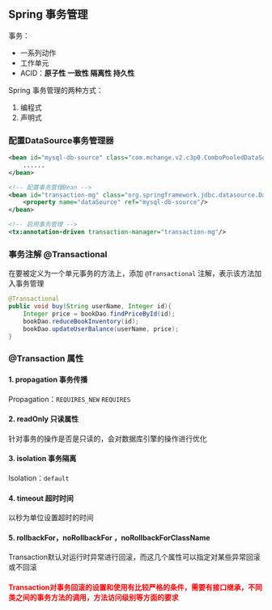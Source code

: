 ## Spring 事务管理

事务：

- 一系列动作
- 工作单元
- ACID：**原子性    一致性    隔离性    持久性**

Spring 事务管理的两种方式：

1. 编程式
2. 声明式



### 配置DataSource事务管理器

```xml
<bean id="mysql-db-source" class="com.mchange.v2.c3p0.ComboPooledDataSource">
	......
</bean>

<!-- 配置事务管理Bean -->
<bean id="transaction-mg" class="org.springframework.jdbc.datasource.DataSourceTransactionManager">
	<property name="dataSource" ref="mysql-db-source"/>
</bean>

<!-- 启用事务管理 -->
<tx:annotation-driven transaction-manager="transaction-mg"/>
```

### 事务注解 @Transactional

在要被定义为一个单元事务的方法上，添加 `@Transactional` 注解，表示该方法加入事务管理

```java
@Transactional
public void buy(String userName, Integer id){
    Integer price = bookDao.findPriceById(id);
    bookDao.reduceBookInventory(id);
    bookDao.updateUserBalance(userName, price);
}
```



### @Transaction 属性

#### 1. propagation 事务传播

Propagation：`REQUIRES_NEW` `REQUIRES`

#### 2. readOnly 只读属性

针对事务的操作是否是只读的，会对数据库引擎的操作进行优化

#### 3. isolation 事务隔离

Isolation：`default`

#### 4. timeout 超时时间

以秒为单位设置超时的时间

#### 5. rollbackFor，noRollbackFor ，noRollbackForClassName

Transaction默认对运行时异常进行回滚，而这几个属性可以指定对某些异常回滚或不回滚



<h4 style="color:red">Transaction对事务回滚的设置和使用有比较严格的条件，需要有接口继承，不同类之间的事务方法的调用，方法访问级别等方面的要求</h4>


